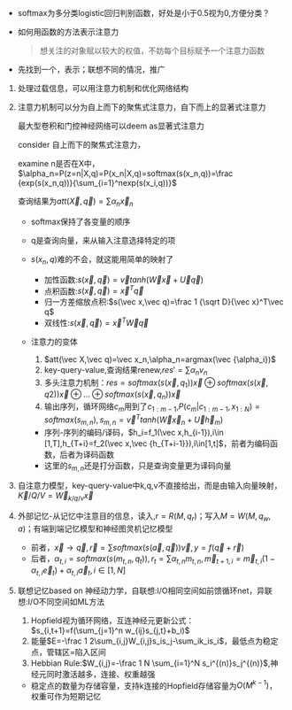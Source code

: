 * softmax为多分类logistic回归判别函数，好处是小于0.5视为0,方便分类？

* 如何用函数的方法表示注意力

  > 想关注的对象赋以较大的权值，不妨每个目标赋予一个注意力函数

* 先找到一个，表示；联想不同的情况，推广


1. 处理过载信息，可以用注意力机制和优化网络结构

2. 注意力机制可以分为自上而下的聚焦式注意力，自下而上的显著式注意力

   最大型卷积和门控神经网络可以deem as显著式注意力

   consider 自上而下的聚焦式注意力，

   examine n是否在X中，$\alpha_n=P(z=n|X,q)=P(x_n|X,q)=softmax(s(x_n,q))=\frac {exp(s(x_n,q))}{\sum_{i=1}^nexp(s(x_i,q))}$

   查询结果为$att(\vec X,\vec q)=\sum \alpha_n \vec x_n$

   * softmax保持了各变量的顺序
   
   * q是查询向量，来从输入注意选择特定的项
   
   * $s(x_n,q)$难的不会，就这能用简单的映射了
     * 加性函数:$s(\vec x,\vec q)=\vec vtanh(\vec W\vec x+\vec U \vec q)$
     * 点积函数:$s(\vec x,\vec q)=\vec x^T\vec q$
     * 归一方差缩放点积:$s(\vec x,\vec q)=\frac 1 {\sqrt D}{\vec x}^T\vec q$
     * 双线性:$s(\vec x,\vec q)={\vec x}^T\vec W\vec q$
   
   * 注意力的变体
   
     1. $att(\vec X,\vec q)=\vec x_n,\alpha_n=argmax(\vec {\alpha_i})$
     2. key-query-value,查询结果renew,$res'=\sum\alpha_nv_n$
     3. 多头注意力机制：$res=softmax(s(\vec x,q_1))\vec x\oplus softmax(s(\vec x,q2))\vec x\oplus...\oplus softmax(s(\vec x,q_n))\vec x$
     4. 输出序列，循环网络$c_m$用到了$c_{1:m-1}$,$P(c_m|c_{1:{m-1}},x_{1:N})=softmax(s_{m,n}),s_{m,n}=\vec v^Ttanh(\vec W\vec x_n+\vec U\vec h_m )$
   
     * 序列-序列的编码/译码，$h_i=f_1(\vec x,h_{i-1}),i\in [1,T],h_{T+i}=f_2(\vec x,\vec {h_{T+i-1}}),i\in[1,t]$，前者为编码函数，后者为译码函数
     * 这里的$s_{m,n}$还是打分函数，只是查询变量更为译码向量

3. 自注意力模型，key-query-value中k,q,v不直接给出，而是由输入向量映射，$\vec K/Q/V=\vec W_{k/q/v} \vec x$

4. 外部记忆-从记忆中注意目的信息，读入,$r=R(M,q_r)$；写入$M=W(M,q_w,a)$；有端到端记忆模型和神经图灵机记忆模型
   * 前者，$\vec x\to \vec q,\vec r=\sum softmax(s(\vec a,\vec q))\vec v,y=f(\vec q+\vec r)$
   * 后者，$\alpha_{t,i}=softmax(s(m_{t,n},q_t)),r_t=\sum\alpha_{t,n}m_{t,n},\vec m_{t+1,i}=\vec m_{t,i}(1-\alpha_{t,i}\vec e_t)+\alpha_{t,i}\vec a_t,i\in[1,N]$

5. 联想记忆based on 神经动力学，自联想:I/O相同空间如前馈循环net，异联想:I/O不同空间如ML方法

   1. Hopfield视为循环网络，互连神经元更新公式：$s_{i,t+1}=f(\sum_{j=1}^n w_{ij}s_{j,t}+b_i)$
   2. 能量$E=-\frac 1 2\sum_{i,j}W_{i,j}s_is_j-\sum_ik_is_i$，最低点为稳定点，管辖区=陷入区间
   3. Hebbian Rule:$W_{i,j}=-\frac 1 N \sum_{i=1}^N s_i^{(n)}s_j^{(n)}$,神经元同时激活越多，连接、权重越强

   * 稳定点的数量为存储容量，支持k连接的Hopfield存储容量为$O(M^{k-1})$，权重可作为短期记忆

​    
